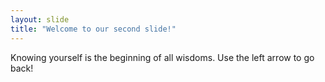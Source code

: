 ```yaml
---
layout: slide
title: "Welcome to our second slide!"
---
```

Knowing yourself is the beginning of all wisdoms.
Use the left arrow to go back!

